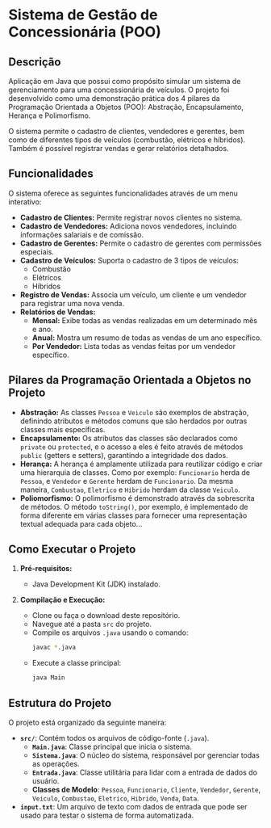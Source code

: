 # Sistema de Gestão de Concessionária (POO)

## Descrição

Aplicação em Java que possui como propósito simular um sistema de gerenciamento para uma concessionária de veículos. O projeto foi desenvolvido como uma demonstração prática dos 4 pilares da Programação Orientada a Objetos (POO): Abstração, Encapsulamento, Herança e Polimorfismo. 

O sistema permite o cadastro de clientes, vendedores e gerentes, bem como de diferentes tipos de veículos (combustão, elétricos e híbridos). Também é possível registrar vendas e gerar relatórios detalhados.

## Funcionalidades

O sistema oferece as seguintes funcionalidades através de um menu interativo:

-   **Cadastro de Clientes:** Permite registrar novos clientes no sistema.
-   **Cadastro de Vendedores:** Adiciona novos vendedores, incluindo informações salariais e de comissão.
-   **Cadastro de Gerentes:** Permite o cadastro de gerentes com permissões especiais.
-   **Cadastro de Veículos:** Suporta o cadastro de 3 tipos de veículos:
    -   Combustão
    -   Elétricos
    -   Híbridos
-   **Registro de Vendas:** Associa um veículo, um cliente e um vendedor para registrar uma nova venda.
-   **Relatórios de Vendas:**
    -   **Mensal:** Exibe todas as vendas realizadas em um determinado mês e ano.
    -   **Anual:** Mostra um resumo de todas as vendas de um ano específico.
    -   **Por Vendedor:** Lista todas as vendas feitas por um vendedor específico.

## Pilares da Programação Orientada a Objetos no Projeto

-   **Abstração:** As classes `Pessoa` e `Veiculo` são exemplos de abstração, definindo atributos e métodos comuns que são herdados por outras classes mais específicas.
-   **Encapsulamento:** Os atributos das classes são declarados como `private` ou `protected`, e o acesso a eles é feito através de métodos `public` (getters e setters), garantindo a integridade dos dados.
-   **Herança:** A herança é amplamente utilizada para reutilizar código e criar uma hierarquia de classes. Como por exemplo: `Funcionario` herda de `Pessoa`, e `Vendedor` e `Gerente` herdam de `Funcionario`. Da mesma maneira, `Combustao`, `Eletrico` e `Hibrido` herdam da classe `Veiculo`.
-   **Poliomorfismo:** O polimorfismo é demonstrado através da sobrescrita de métodos. O método `toString()`, por exemplo, é implementado de forma diferente em várias classes para fornecer uma representação textual adequada para cada objeto...

## Como Executar o Projeto

1.  **Pré-requisitos:**
    * Java Development Kit (JDK) instalado.

2.  **Compilação e Execução:**
    * Clone ou faça o download deste repositório.
    * Navegue até a pasta `src` do projeto.
    * Compile os arquivos `.java` usando o comando:
        ```bash
        javac *.java
        ```
    * Execute a classe principal:
        ```bash
        java Main
        ```

## Estrutura do Projeto

O projeto está organizado da seguinte maneira:

-   **`src/`**: Contém todos os arquivos de código-fonte (`.java`).
    -   **`Main.java`**: Classe principal que inicia o sistema.
    -   **`Sistema.java`**: O núcleo do sistema, responsável por gerenciar todas as operações.
    -   **`Entrada.java`**: Classe utilitária para lidar com a entrada de dados do usuário.
    -   **Classes de Modelo**: `Pessoa`, `Funcionario`, `Cliente`, `Vendedor`, `Gerente`, `Veiculo`, `Combustao`, `Eletrico`, `Hibrido`, `Venda`, `Data`.
-   **`input.txt`**: Um arquivo de texto com dados de entrada que pode ser usado para testar o sistema de forma automatizada.
